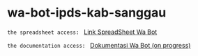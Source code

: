 # wa-bot-ipds-kab-sanggau

`the spreadsheet access: `
[Link SpreadSheet Wa Bot](https://docs.google.com/spreadsheets/d/1QFQV0E4F1H3zn2L-YhI-AmNJs8B5Om3iIZCoLL46rfA/edit?usp=sharing)

`the documentation access: `
[Dokumentasi Wa Bot (on progress)](https://rii92.github.io/documentation-rii92/docs/chatbot-kawan/install)